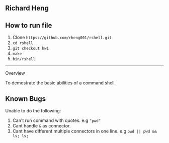 Richard Heng
---

How to run file
------------

1. Clone `https://github.com/rheng001/rshell.git`
2. `cd rshell`
3. `git checkout hw1`
4. `make`
5. `bin/rshell`

-----
Overview

To demostrate the basic abilities of a command shell. 

Known Bugs
---

Unable to do the following:

1. Can't run command with quotes.
    e.g `"pwd"`
2. Cant handle `&` as connector.
3. Cant have different multiple connectors in one line.
    e.g `pwd || pwd && ls; ls;`

